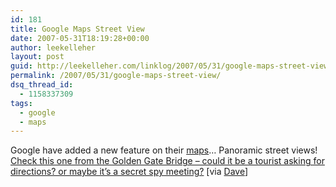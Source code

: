 ```yaml
---
id: 181
title: Google Maps Street View
date: 2007-05-31T18:19:28+00:00
author: leekelleher
layout: post
guid: http://leekelleher.com/linklog/2007/05/31/google-maps-street-view/
permalink: /2007/05/31/google-maps-street-view/
dsq_thread_id:
  - 1158337309
tags:
  - google
  - maps
---
```

Google have added a new feature on their [maps](http://maps.google.co.uk/)&#8230; Panoramic street views! [Check this one from the Golden Gate Bridge &#8211; could it be a tourist asking for directions? or maybe it&#8217;s a secret spy meeting?](http://maps.google.com/maps?f=q&hl=en&q=Golden+Gate+Bridge,+San+Francisco&sll=37.834056,-122.471895&sspn=0.045621,0.080338&ie=UTF8&om=1&layer=c&cbll=37.811104,-122.477591&cbp=1,33.6754416197748,0.518817153791277,3&ll=37.819718,-122.475801&spn=0.022815,0.040169&z=15) [via [Dave](http://www.webdeveloper2.com/blog/2007/05/google-maps-street-view.html)]